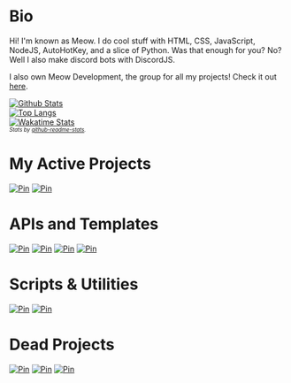# Bio

Hi! I'm known as Meow. I do cool stuff with HTML, CSS, JavaScript, NodeJS, AutoHotKey, and a slice of Python. Was that enough for you? No? Well I also make discord bots with DiscordJS.

I also own Meow Development, the group for all my projects! Check it out [here](https://github.com/meowdevelopment).

[![Github Stats](https://github-readme-stats.vercel.app/api?username=itzTheMeow&show_icons=true&theme=slateorange&count_private=true&include_all_commits=true)](https://github-readme-stats.vercel.app/api?username=itzTheMeow&show_icons=true&theme=slateorange&count_private=true&include_all_commits=true)<br>
[![Top Langs](https://github-readme-stats.vercel.app/api/top-langs/?username=itzTheMeow&layout=compact&theme=slateorange)](https://github-readme-stats.vercel.app/api/top-langs/?username=itzTheMeow&layout=compact&theme=slateorange)<br>
[![Wakatime Stats](https://github-readme-stats.vercel.app/api/wakatime?username=itzTheMeow&theme=slateorange)](https://wakatime.com/@itzTheMeow)<br>
_<sup><sup>Stats by [github-readme-stats](https://github.com/anuraghazra/github-readme-stats).</sup></sup>_

# My Active Projects

[![Pin](https://github-readme-stats.vercel.app/api/pin/?username=itzTheMeow&theme=slateorange&repo=itzTheMeow.github.io)](https://github.com/itzTheMeow/itzTheMeow.github.io)
[![Pin](https://github-readme-stats.vercel.app/api/pin/?username=itzTheMeow&theme=slateorange&repo=sand-drawings)](https://github.com/itzTheMeow/sand-drawings)

# APIs and Templates

[![Pin](https://github-readme-stats.vercel.app/api/pin/?username=itzTheMeow&theme=slateorange&repo=discord-bot-template)](https://github.com/itzTheMeow/discord-bot-template)
[![Pin](https://github-readme-stats.vercel.app/api/pin/?username=itzTheMeow&theme=slateorange&repo=discord.js-old-methods)](https://github.com/itzTheMeow/discord.js-old-methods)
[![Pin](https://github-readme-stats.vercel.app/api/pin/?username=itzTheMeow&theme=slateorange&repo=simon-says)](https://github.com/itzTheMeow/simon-says)
[![Pin](https://github-readme-stats.vercel.app/api/pin/?username=itzTheMeow&theme=slateorange&repo=window-shaker)](https://github.com/itzTheMeow/window-shaker)

# Scripts & Utilities

[![Pin](https://github-readme-stats.vercel.app/api/pin/?username=itzTheMeow&theme=slateorange&repo=github-plus)](https://github.com/itzTheMeow/github-plus)
[![Pin](https://github-readme-stats.vercel.app/api/pin/?username=itzTheMeow&theme=slateorange&repo=nitrotype-instatyper)](https://github.com/itzTheMeow/nitrotype-instatyper)

# Dead Projects

[![Pin](https://github-readme-stats.vercel.app/api/pin/?username=itzTheMeow&theme=slateorange&repo=coiny)](https://github.com/itzTheMeow/coiny)
[![Pin](https://github-readme-stats.vercel.app/api/pin/?username=itzTheMeow&theme=slateorange&repo=game-master)](https://github.com/itzTheMeow/game-master)
[![Pin](https://github-readme-stats.vercel.app/api/pin/?username=itzTheMeow&theme=slateorange&repo=translator)](https://github.com/itzTheMeow/translator)

<!--
  Template:
  [![Pin](https://github-readme-stats.vercel.app/api/pin/?username=itzTheMeow&theme=slateorange&repo=)](https://github.com/itzTheMeow/)
-->
